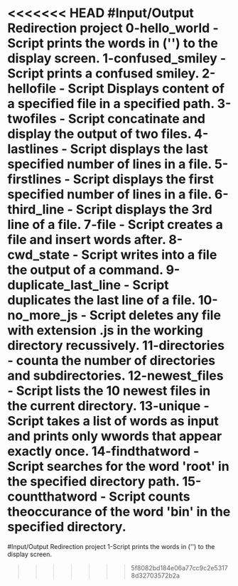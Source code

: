 <<<<<<< HEAD
#Input/Output Redirection project
0-hello_world - Script prints the words in ('') to the display screen.
1-confused_smiley - Script prints a confused smiley.
2-hellofile - Script Displays content of a specified file in a specified path.
3-twofiles - Script concatinate and display the output of two files.
4-lastlines - Script displays the last specified number of lines in a file.
5-firstlines - Script displays the first specified number of lines in a file.
6-third_line - Script displays the 3rd line of a file.
7-file - Script creates a file and insert  words after.
8-cwd_state - Script writes into a file the output of a command.
9-duplicate_last_line - Script duplicates the last line of a file.
10-no_more_js - Script deletes any file with extension .js in the working directory recussively.
11-directories - counta the number of directories and subdirectories.
12-newest_files - Script lists the 10 newest files in the current directory.
13-unique - Script takes a list of words as input and prints only wwords that appear exactly once.
14-findthatword - Script searches for the word 'root' in the specified directory path.
15-countthatword - Script counts theoccurance of the word 'bin' in the specified directory. 
=======
#Input/Output Redirection project
1-Script prints the words in ('') to the display screen.
>>>>>>> 5f8082bd184e06a77cc9c2e53178d32703572b2a
